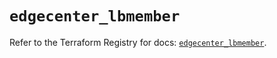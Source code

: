 # `edgecenter_lbmember`

Refer to the Terraform Registry for docs: [`edgecenter_lbmember`](https://registry.terraform.io/providers/edge-center/edgecenter/0.10.3/docs/resources/lbmember).
